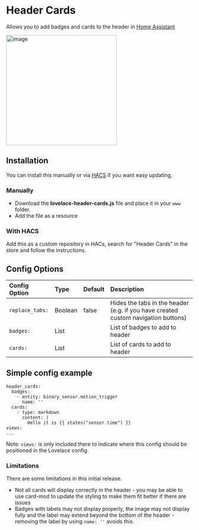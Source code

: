 # Header Cards

Allows you to add badges and cards to the header in [Home Assistant](https://www.home-assistant.io/)

<img width="298" alt="image" src="https://user-images.githubusercontent.com/2099542/156809984-2bb15473-cfc4-4159-9a11-2595f001915e.png">

## Installation

You can install this manually or via [HACS](https://github.com/custom-components/hacs) if you want easy updating,

### Manually
* Download the **lovelace-header-cards.js** file and place it in your `www` folder.
* Add the file as a resource

### With HACS
Add this as a custom repository in HACs, search for "Header Cards" in the store and follow the instructions.

## Config Options

| Config Option  | Type | Default | Description |
|:---------------|:---------------|:---------------|:----------|
|`replace_tabs:`| Boolean | false | Hides the tabs in the header (e.g. if you have created custom navigation buttons) |
|`badges:`| List |  | List of badges to add to header
|`cards:` | List |  | List of cards to add to header |

## Simple config example

```
header_cards:
  badges:
    - entity: binary_sensor.motion_trigger
      name: ''
  cards:
    - type: markdown
      content: |
        Hello it is {{ states("sensor.time") }}
views:
...
```

Note: `views:` is only included there to indicate where this config should be positioned in the Lovelace config


### Limitations
There are some limitations in this initial release.

* Not all cards will display correctly in the header - you may be able to use card-mod to update the styling to make them fit better if there are issues
* Badges with labels may not display properly, the image may not display fully and the label may extend beyond the bottom of the header - removing the label by using `name: ''` avoids this.
